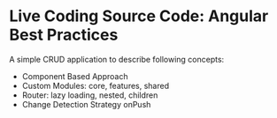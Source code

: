 # Live Coding Source Code: Angular Best Practices

A simple CRUD application to describe following concepts:

* Component Based Approach
* Custom Modules: core, features, shared
* Router: lazy loading, nested, children
* Change Detection Strategy onPush
